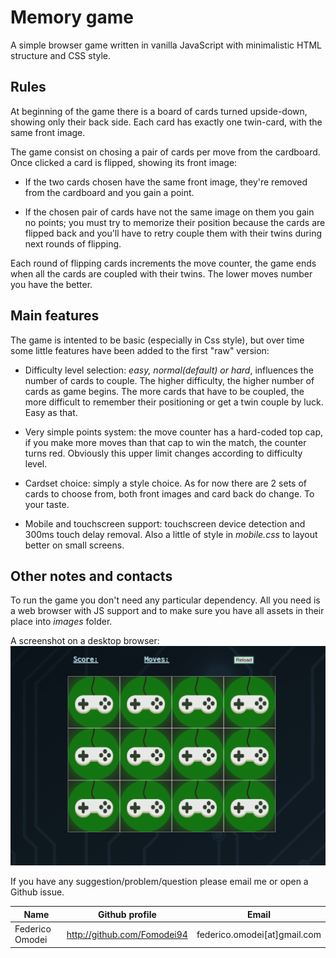 # Memory game

A simple browser game written in vanilla JavaScript with minimalistic HTML structure and CSS style.

## Rules

At beginning of the game there is a board of cards turned upside-down, showing only their back side. Each card has exactly one twin-card, with the same front image.  

The game consist on chosing a pair of cards per move from the cardboard. Once clicked a card is flipped, showing its front image:
- If the two cards chosen have the same front image, they're removed from the cardboard and you gain a point. 

- If the chosen pair of cards have not the same image on them you gain no points; you must try to memorize their position because the cards are flipped back and you'll have to retry couple them with their twins during next rounds of flipping.

Each round of flipping cards increments the move counter, the game ends when all the cards are coupled with their twins. The lower moves number you have the better.

## Main features

The game is intented to be basic (especially in Css style), but over time some little features have been added to the first "raw" version:

- Difficulty level selection: _easy, normal(default) or hard_, influences the number of cards to couple. The higher difficulty, the higher number of cards as game begins. The more cards that have to be coupled, the more difficult to remember their positioning or get a twin couple by luck. Easy as that.

- Very simple points system: the move counter has a hard-coded top cap, if you make more moves than that cap to win the match, the counter turns red. Obviously this upper limit changes according to difficulty level.

- Cardset choice: simply a style choice. As for now there are 2 sets of cards to choose from, both front images and card back do change. To your taste.

- Mobile and touchscreen support: touchscreen device detection and 300ms touch delay removal. Also a little of style in _mobile.css_ to layout better on small screens.

## Other notes and contacts

To run the game you don't need any particular dependency. All you need is a web browser with JS support and to make sure you have all assets in their place into _images_ folder.

A screenshot on a desktop browser:
![A screenshot on desktop browser](images/screen.png)

If you have any suggestion/problem/question please email me or open a Github issue.

| Name | Github profile | Email |
|------|----------------|-------|
|Federico Omodei | http://github.com/Fomodei94 | federico.omodei[at]gmail.com